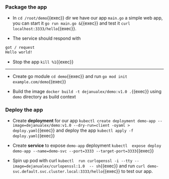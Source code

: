 
### Package the app

* In `cd /root/demo`{{exec}}  dir we have our app `main.go` a simple web app, you can start it `go run main.go &`{{exec}} and test it
`curl localhost:3333/hello`{{exec}}.

* The service should respond with
```bash
got / request
Hello world!
```
* Stop the app `kill %1`{{exec}}

<hr>

* Create go module `cd demo`{{exec}} and run `go mod init example.com/demo`{{exec}} 

* Build the image `docker build -t dejanualex/demo:v1.0 .`{{exec}} using `demo` directory as build context


### Deploy the app

* Create **deployment** for our app `kubectl create deployment demo-app --image=dejanualex/demo:v1.0 --dry-run=client -oyaml > deploy.yaml`{{exec}} and deploy the app `kubectl apply -f deploy.yaml`{{exec}}

* Create **service** to expose `demo-app` deployment `kubectl  expose deploy demo-app --name=demo-svc --port=3333 --target-port=3333`{{exec}}

* Spin up pod with curl `kubectl  run curlopenssl -i --tty --image=dejanualex/curlopenssl:1.0  -- sh`{{exec}} and run `curl demo-svc.default.svc.cluster.local:3333/hello`{{exec}} to test our app.